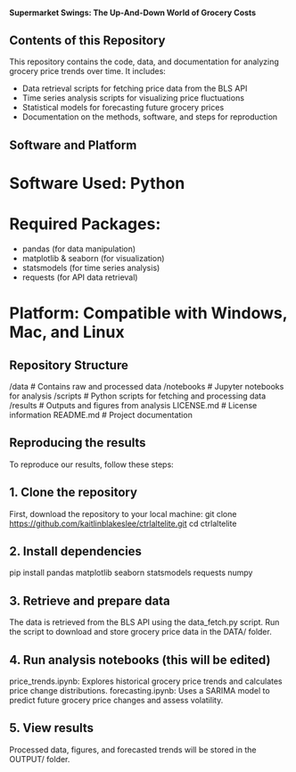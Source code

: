 #### Supermarket Swings: The Up-And-Down World of Grocery Costs

## Contents of this Repository
This repository contains the code, data, and documentation for analyzing grocery price trends over time. It includes: 
- Data retrieval scripts for fetching price data from the BLS API
- Time series analysis scripts for visualizing price fluctuations
- Statistical models for forecasting future grocery prices
- Documentation on the methods, software, and steps for reproduction

## Software and Platform
# Software Used: Python
# Required Packages: 
- pandas (for data manipulation)
- matplotlib & seaborn (for visualization)
- statsmodels (for time series analysis)
- requests (for API data retrieval)
# Platform: Compatible with Windows, Mac, and Linux

## Repository Structure
 /data               # Contains raw and processed data
 /notebooks          # Jupyter notebooks for analysis
 /scripts            # Python scripts for fetching and processing data
 /results            # Outputs and figures from analysis
 LICENSE.md          # License information
 README.md           # Project documentation

## Reproducing the results
To reproduce our results, follow these steps:
## 1. Clone the repository
First, download the repository to your local machine:
git clone https://github.com/kaitlinblakeslee/ctrlaltelite.git
cd ctrlaltelite
## 2. Install dependencies
pip install pandas matplotlib seaborn statsmodels requests numpy
## 3. Retrieve and prepare data
The data is retrieved from the BLS API using the data_fetch.py script.
Run the script to download and store grocery price data in the DATA/ folder.
## 4. Run analysis notebooks (this will be edited)
price_trends.ipynb: Explores historical grocery price trends and calculates price change distributions.
forecasting.ipynb: Uses a SARIMA model to predict future grocery price changes and assess volatility.
## 5. View results
Processed data, figures, and forecasted trends will be stored in the OUTPUT/ folder.
